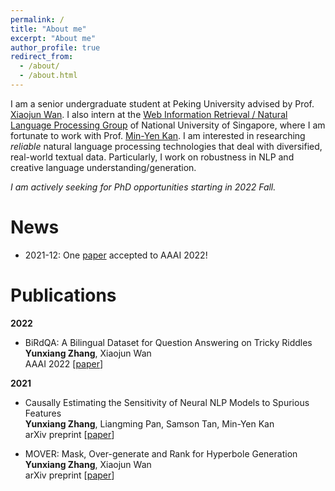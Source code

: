 ```yaml
---
permalink: /
title: "About me"
excerpt: "About me"
author_profile: true
redirect_from: 
  - /about/
  - /about.html
---
```


I am a senior undergraduate student at Peking University advised by Prof. [Xiaojun Wan](https://wanxiaojun.github.io/). I also intern at the [Web Information Retrieval / Natural Language Processing Group](https://wing.comp.nus.edu.sg/) of National University of Singapore, where I am fortunate to work with Prof. [Min-Yen Kan](https://www.comp.nus.edu.sg/~kanmy/). I am interested in researching *reliable* natural language processing technologies that deal with diversified, real-world textual data. Particularly, I work on robustness in NLP and creative language understanding/generation.   

*I am actively seeking for PhD opportunities starting in 2022 Fall.*   

# News
* 2021-12: One [paper](https://arxiv.org/abs/2109.11087) accepted to AAAI 2022!  

# Publications  
**2022**  
* BiRdQA: A Bilingual Dataset for Question Answering on Tricky Riddles  
  **Yunxiang Zhang**, Xiaojun Wan  
  AAAI 2022 [[paper](https://arxiv.org/abs/2109.11087)]  

**2021**  
* Causally Estimating the Sensitivity of Neural NLP Models to Spurious Features  
  **Yunxiang Zhang**, Liangming Pan, Samson Tan, Min-Yen Kan  
  arXiv preprint [[paper](https://arxiv.org/abs/2110.07159)]  
  
* MOVER: Mask, Over-generate and Rank for Hyperbole Generation  
  **Yunxiang Zhang**, Xiaojun Wan  
  arXiv preprint [[paper](https://arxiv.org/abs/2109.07726)]  




